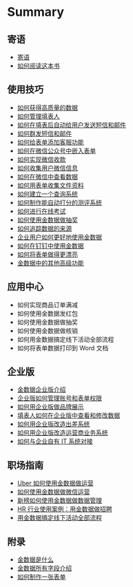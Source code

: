 # Summary

## 寄语

* [寄语](README.md)
* [如何阅读这本书](如何阅读这本书.md)

## 使用技巧

* [如何获得高质量的数据](如何获得高质量的数据.md)
* [如何管理填表人](如何进行-crm-客户管理.md)
* [如何在填表后自动给用户发送短信和邮件](如何在金数据发送邮件.md)
* [如何群发短信和邮件](如何在金数据发短信.md)
* [如何给表单添加客服功能](如何给表单添加客服功能.md)
* [如何在微信公众号中嵌入表单](如何用微信公众号发布表单.md)
* [如何实现微信收款](如何实现订单在线支付.md)
* [如何收集用户微信信息](如何收集用户微信信息.md)
* [如何在微信中查看数据](如何在微信中查看数据.md)
* [如何用表单收集文件资料](如何收集文件资料.md)
* [如何建立一个查询系统](如何建立一个查询系统.md)
* [如何制作能自动打分的测评系统](如何自动评分.md)
* [如何进行在线考试](如何进行在线考试.md)
* [如何使用金数据做抽奖](如何抽奖.md)
* [如何追踪数据的来源](如何追踪数据来源.md)
* [企业用户如何更好地使用金数据](企业用户如何更好地使用金数据.md)
* [如何在钉钉中使用金数据](如何在钉钉中使用金数据.md)
* [如何将表单做得更漂亮](如何提升表单颜值.md)
* [金数据中的其他高级功能](更多实用功能，也许只有-1-的人会用.md)

## 应用中心

* 如何实现商品订单满减
* 如何使用金数据发红包
* 如何使用金数据做抽奖
* 如何使用金数据做核销
* 如何用金数据搞定线下活动全部流程
* 如何将表单数据打印到 Word 文档

## 企业版

* [金数据企业版介绍](qi-ye-ban/jin-shu-ju-qi-ye-ban-jie-shao.md)
* [企业版如何管理账号和表单权限](qi-ye-ban/qi-ye-ban-zhong-ru-he-guan-li-zhang-hao-he-biao-dan-quan-xian.md)
* [如何用企业版做品牌展示](qi-ye-ban/ru-he-yong-qi-ye-ban-zuo-pin-pai-zhan-shi.md)
* [填表人如何在企业版中查看和修改数据](qi-ye-ban/tian-biao-ren-ru-he-zai-qi-ye-ban-zhong-cha-kan-he-xiu-gai-shu-ju.md)
* [如何用企业版改造出差系统](如何用金数据企业版改造出差系统.md)
* [如何用企业版改造运营商业务系统](ru-he-yong-qi-ye-ban-gai-zao-yun-ying-shang-ye-wu-xi-tong.md)
* [如何与企业自有 IT 系统对接](如何将金数据与自有-it-系统对接.md)

## 职场指南

* [Uber 如何使用金数据做运营](uber-如何使用金数据做运营.md)
* [如何使用金数据做微信运营](如何使用金数据做微信运营.md)
* [新榜如何使用金数据做数据管理](新榜如何使用金数据做数据管理.md)
* [HR 行业使用案例：用金数据做招聘](如何高效地完成招聘.md)
* [用金数据搞定线下活动全部流程](如何签到.md)

## 附录

* [金数据是什么](金数据是什么.md)
* [金数据所有字段介绍](字段大全.md)
* [如何制作一张表单](如何创建表单.md)

